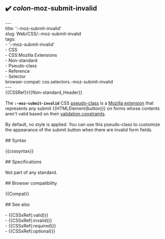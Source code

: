 ## ✔️ _colon_-moz-submit-invalid 
 ---<br/>title: ':-moz-submit-invalid'<br/>slug: Web/CSS/:-moz-submit-invalid<br/>tags:<br/>  - ':-moz-submit-invalid'<br/>  - CSS<br/>  - CSS:Mozilla Extensions<br/>  - Non-standard<br/>  - Pseudo-class<br/>  - Reference<br/>  - Selector<br/>browser-compat: css.selectors.-moz-submit-invalid<br/>---<br/>{{CSSRef}}{{Non-standard_Header}}<br/><br/>The **`:-moz-submit-invalid`** CSS [pseudo-class](/en-US/docs/Web/CSS/Pseudo-classes) is a [Mozilla extension](/en-US/docs/Web/CSS/Mozilla_Extensions) that represents any submit {{HTMLElement(button)}} on forms whose contents aren't valid based on their [validation constraints](/en-US/docs/Learn/Forms#constraint_validation).<br/><br/>By default, no style is applied. You can use this pseudo-class to customize the appearance of the submit button when there are invalid form fields.<br/><br/>## Syntax<br/><br/>{{csssyntax}}<br/><br/>## Specifications<br/><br/>Not part of any standard.<br/><br/>## Browser compatibility<br/><br/>{{Compat}}<br/><br/>## See also<br/><br/>- {{CSSxRef(:valid)}}<br/>- {{CSSxRef(:invalid)}}<br/>- {{CSSxRef(:required)}}<br/>- {{CSSxRef(:optional)}}<br/>